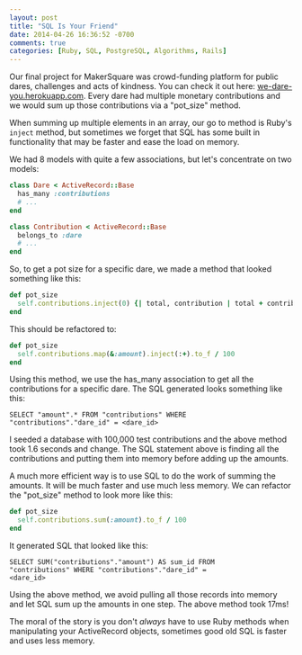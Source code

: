 ```yaml
---
layout: post
title: "SQL Is Your Friend"
date: 2014-04-26 16:36:52 -0700
comments: true
categories: [Ruby, SQL, PostgreSQL, Algorithms, Rails]
---
```


Our final project for MakerSquare was crowd-funding platform for public dares, challenges and acts of kindness. You can check it out here: [we-dare-you.herokuapp.com](http://we-dare-you.herokuapp.com). Every dare had multiple monetary contributions and we would sum up those contributions via a "pot_size" method. <!-- more -->

When summing up multiple elements in an array, our go to method is Ruby's <code>inject</code> method, but sometimes we forget that SQL has some built in functionality that may be faster and ease the load on memory.

We had 8 models with quite a few associations, but let's concentrate on two models:

```ruby
class Dare < ActiveRecord::Base
  has_many :contributions
  # ...
end

class Contribution < ActiveRecord::Base
  belongs_to :dare
  # ...
end
```

So, to get a pot size for a specific dare, we made a method that looked something like this:

```ruby
def pot_size
  self.contributions.inject(0) {| total, contribution | total + contribution.amount }.to_f / 100
end
```

This should be refactored to:

```ruby
def pot_size
  self.contributions.map(&:amount).inject(:+).to_f / 100
end
```

Using this method, we use the has_many association to get all the contributions for a specific dare. The SQL generated looks something like this:

<code>SELECT "amount".* FROM "contributions" WHERE "contributions"."dare_id" = <dare_id></code>

I seeded a database with 100,000 test contributions and the above method took 1.6 seconds and change. The SQL statement above is finding all the contributions and putting them into memory before adding up the amounts.

A much more efficient way is to use SQL to do the work of summing the amounts. It will be much faster and use much less memory. We can refactor the "pot_size" method to look more like this:

```ruby
def pot_size
  self.contributions.sum(:amount).to_f / 100
end
```

It generated SQL that looked like this:

<code>SELECT SUM("contributions"."amount") AS sum_id FROM "contributions" WHERE "contributions"."dare_id" = <dare_id></code>

Using the above method, we avoid pulling all those records into memory and let SQL sum up the amounts in one step. The above method took 17ms!

The moral of the story is you don't *always* have to use Ruby methods when manipulating your ActiveRecord objects, sometimes good old SQL is faster and uses less memory.
